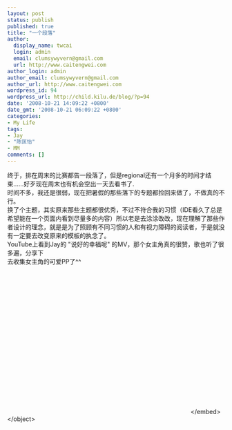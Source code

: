 ```yaml
---
layout: post
status: publish
published: true
title: "一个段落"
author:
  display_name: twcai
  login: admin
  email: clumsywyvern@gmail.com
  url: http://www.caitengwei.com
author_login: admin
author_email: clumsywyvern@gmail.com
author_url: http://www.caitengwei.com
wordpress_id: 94
wordpress_url: http://child.kilu.de/blog/?p=94
date: '2008-10-21 14:09:22 +0800'
date_gmt: '2008-10-21 06:09:22 +0800'
categories:
- My Life
tags:
- Jay
- "陈匡怡"
- MM
comments: []
---
```

<p>终于，排在周末的比赛都告一段落了，但是regional还有一个月多的时间才结束&hellip;&hellip;好歹现在周末也有机会空出一天去看书了.<br />
时间不多，我还是很弱，现在把暑假的那些落下的专题都捡回来做了，不做真的不行。<br />
换了个主题，其实原来那些主题都很优秀，不过不符合我的习惯（IDE看久了总是希望能在一个页面内看到尽量多的内容）所以老是去涂涂改改，现在理解了那些作者设计的理念，就是是为了照顾有不同习惯的人和有视力障碍的阅读者，于是就没有一定要去改变原来的模板的执念了。<br />
YouTube上看到Jay的 "说好的幸福呢" 的MV，那个女主角真的很赞，歌也听了很多遍，分享下<br />
去收集女主角的可爱PP了^^<br />
<object classid="clsid:d27cdb6e-ae6d-11cf-96b8-444553540000" width="425" height="344" codebase="http:&#47;&#47;download.macromedia.com&#47;pub&#47;shockwave&#47;cabs&#47;flash&#47;swflash.cab#version=6,0,40,0"><param name="allowFullScreen" value="true" &#47;><param name="src" value="http:&#47;&#47;www.youtube.com&#47;v&#47;WcVsZ1O-NFQ&amp;hl=zh_CN&amp;fs=1" &#47;><embed type="application&#47;x-shockwave-flash" width="425" height="344" src="http:&#47;&#47;www.youtube.com&#47;v&#47;WcVsZ1O-NFQ&amp;hl=zh_CN&amp;fs=1" allowfullscreen="true"><&#47;embed><&#47;object></p>
